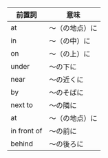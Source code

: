 | 前置詞 | 意味 |
| ---- | ---- |
| at | 〜（の地点）に |
| in | 〜（の中）に |
| on | 〜（の上）に |
| under | 〜の下に |
| near | 〜の近くに |
| by | 〜のそばに |
| next to | 〜の隣に |
| at | 〜（の地点）に |
| in front of | 〜の前に |
| behind | 〜の後ろに |